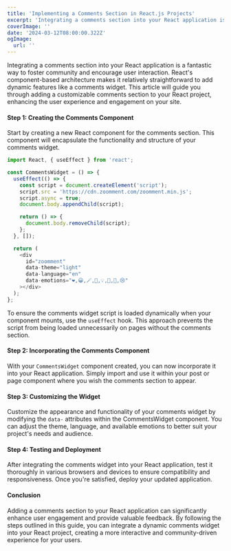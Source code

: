 ```yaml
---
title: 'Implementing a Comments Section in React.js Projects'
excerpt: 'Integrating a comments section into your React application is a fantastic way to foster community and encourage user interaction. React`s component-based architecture makes it relatively straightforward to add dynamic features like a comments widget. This article will guide you through adding a customizable comments section to your React project, enhancing the user experience and engagement on your site.'
coverImage: ''
date: '2024-03-12T08:00:00.322Z'
ogImage:
  url: ''
---
```


Integrating a comments section into your React application is a fantastic way to foster community and encourage user interaction. React's component-based architecture makes it relatively straightforward to add dynamic features like a comments widget. This article will guide you through adding a customizable comments section to your React project, enhancing the user experience and engagement on your site.

#### Step 1: Creating the Comments Component

Start by creating a new React component for the comments section. This component will encapsulate the functionality and structure of your comments widget.

```js
import React, { useEffect } from 'react';

const CommentsWidget = () => {
  useEffect(() => {
    const script = document.createElement('script');
    script.src = 'https://cdn.zoomment.com/zoomment.min.js';
    script.async = true;
    document.body.appendChild(script);

    return () => {
      document.body.removeChild(script);
    };
  }, []);

  return (
    <div
      id="zoomment"
      data-theme="light"
      data-language="en"
      data-emotions="❤️,😀,🪄,🥸,💡,🤔,💩,😢"
    ></div>
  );
};
```

To ensure the comments widget script is loaded dynamically when your component mounts, use the `useEffect` hook. This approach prevents the script from being loaded unnecessarily on pages without the comments section.

#### Step 2: Incorporating the Comments Component

With your `CommentsWidget` component created, you can now incorporate it into your React application. Simply import and use it within your post or page component where you wish the comments section to appear.

#### Step 3: Customizing the Widget

Customize the appearance and functionality of your comments widget by modifying the `data-` attributes within the CommentsWidget component. You can adjust the theme, language, and available emotions to better suit your project's needs and audience.

#### Step 4: Testing and Deployment

After integrating the comments widget into your React application, test it thoroughly in various browsers and devices to ensure compatibility and responsiveness. Once you're satisfied, deploy your updated application.

#### Conclusion

Adding a comments section to your React application can significantly enhance user engagement and provide valuable feedback. By following the steps outlined in this guide, you can integrate a dynamic comments widget into your React project, creating a more interactive and community-driven experience for your users.
